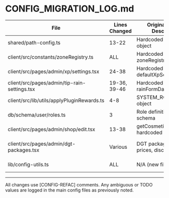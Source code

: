 # CONFIG_MIGRATION_LOG.md

| File                                      | Lines Changed | Original Value / Description                | New Config Path / Note                                 |
|-------------------------------------------|---------------|---------------------------------------------|--------------------------------------------------------|
| shared/path-config.ts                     | 13-22         | Hardcoded xpRewards object                  | economyConfig.xp (imported) [CONFIG-REFAC]             |
| client/src/constants/zoneRegistry.ts      | ALL           | Hardcoded zoneRegistry object               | forumRulesConfig.forums (imported) [CONFIG-REFAC]      |
| client/src/pages/admin/xp/settings.tsx    | 24-38         | Hardcoded defaultXpSettings object          | economyConfig.xp (imported) [CONFIG-REFAC]             |
| client/src/pages/admin/tip-rain-settings.tsx | 19-36, 39-46 | Hardcoded tipFormData, rainFormData         | economyConfig.tipRain.tip/rain (imported) [CONFIG-REFAC]|
| client/src/lib/utils/applyPluginRewards.ts | 4-8           | SYSTEM_ROLE_COLORS object                   | cosmeticsConfig.systemRoleColors (imported) [CONFIG-REFAC]|
| db/schema/user/roles.ts                   | 3             | Role definitions in DB schema               | rolesConfig.roles (imported) [CONFIG-REFAC]            |
| client/src/pages/admin/shop/edit.tsx      | 13-38         | getCosmeticTemplate hardcoded templates     | cosmeticsConfig.shopTemplates (imported) [CONFIG-REFAC]|
| client/src/pages/admin/dgt-packages.tsx   | Various       | DGT package amounts, prices, discounts      | economyConfig.shop.dgtPackages (example comments added for dynamic pricing) [CONFIG-REFAC] |
| lib/config-utils.ts                       | ALL           | N/A (new file)                             | Helper accessors for config-driven lookups              |

---

All changes use [CONFIG-REFAC] comments. Any ambiguous or TODO values are logged in the main config files as previously noted.
